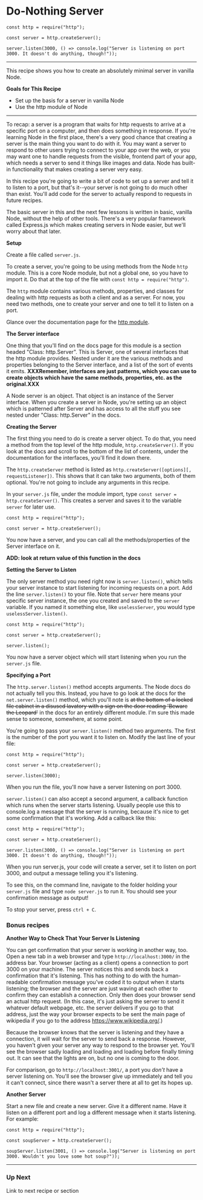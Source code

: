 
# Do-Nothing Server

```
const http = require("http");

const server = http.createServer();

server.listen(3000, () => console.log("Server is listening on port 3000. It doesn't do anything, though!"));

```

___

This recipe shows you how to create an absolutely minimal server in vanilla Node. 

**Goals for This Recipe**
* Set up the basis for a server in vanilla Node
* Use the http module of Node

___

To recap: a server is a program that waits for http requests to arrive at a specific port on a computer, and then does something in response. If you're learning Node in the first place, there's a very good chance that creating a server is the main thing you want to do with it. You may want a server to respond to other users trying to connect to your app over the web, or you may want one to handle requests from the visible, frontend part of your app, which needs a server to send it things like images and data. Node has built-in functionality that makes creating a server very easy.

In this recipe you're going to write a bit of code to set up a server and tell it to listen to a port, but that's it--your server is not going to do much other than exist. You'll add code for the server to actually respond to requests in future recipes. 

The basic server in this and the next few lessons is written in basic, vanilla Node, without the help of other tools. There's a very popular framework called Express.js which makes creating servers in Node easier, but we'll worry about that later.

**Setup**

Create a file called `server.js`. 

To create a server, you're going to be using methods from the Node `http` module. This is a core Node module, but not a global one, so you have to import it. Do that at the top of the file with `const http = require("http")`. 

The `http` module contains various methods, properties, and classes for dealing with http requests as both a client and as a server. For now, you need two methods, one to create your server and one to tell it to listen on a port. 

Glance over the documentation page for the [http module](https://nodejs.org/docs/latest/api/http.html).




**The Server interface**

One thing that you'll find on the docs page for this module is a section headed "Class: http.Server". This is Server, one of several interfaces that the http module provides. Nested under it are the various methods and properties belonging to the Server interface, and a list of the sort of events it emits. **XXXRemember, interfaces are just patterns, which you can use to create objects which have the same methods, properties, etc. as the original.XXX**

A Node server is an object. That object is an instance of the Server interface. When you create a server in Node, you're setting up an object which is patterned after Server and has access to all the stuff you see nested under "Class: http.Server" in the docs. 

**Creating the Server**

The first thing you need to do is create a server object. To do that, you need a method from the top level of the http module, `http.createServer()`. If you look at the docs and scroll to the bottom of the list of contents, under the documentation for the interfaces, you'll find it down there.

The `http.createServer` method is listed as `http.createServer([options][, requestListener])`. This shows that it can take two arguments, both of them optional. You're not going to include any arguments in this recipe. 

In your `server.js` file, under the module import, type `const server = http.createServer()`. This creates a server and saves it to the variable `server` for later use. 

```
const http = require("http");

const server = http.createServer();

```
You now have a server, and you can call all the methods/properties of the Server interface on it.

**ADD: look at return value of this function in the docs**

**Setting the Server to Listen**

The only server method you need right now is `server.listen()`, which tells your server instance to start listening for incoming requests on a port. Add the line `server.listen()` to your file. Note that `server` here means your specific server instance, the one you created and saved to the `server` variable. If you named it something else, like `uselessServer`, you would type `uselessServer.listen()`.

```
const http = require("http");

const server = http.createServer();

server.listen();
```
You now have a server object which will start listening when you run the `server.js` file.

**Specifying a Port**

The `http.server.listen()` method accepts arguments. The Node docs do not actually tell you this. Instead, you have to go look at the docs for the `net.server.listen()` method, which you'll note is ~~at the bottom of a locked file cabinet in a disused lavatory with a sign on the door reading 'Beware the Leopard'~~ in the docs for an entirely different module. I'm sure this made sense to someone, somewhere, at some point. 

You're going to pass your `server.listen()` method two arguments. The first is the number of the port you want it to listen on. Modify the last line of your file: 
```
const http = require("http");

const server = http.createServer();

server.listen(3000);
```
When you run the file, you'll now have a server listening on port 3000. 

`server.listen()` can also accept a second argument, a callback function which runs when the server starts listening. Usually people use this to console.log a message that the server is running, because it's nice to get some confirmation that it's working. Add a callback like this: 
```
const http = require("http");

const server = http.createServer();

server.listen(3000, () => console.log("Server is listening on port 3000. It doesn't do anything, though!"));
```
When you run server.js, your code will create a server, set it to listen on port 3000, and output a message telling you it's listening.

To see this, on the command line, navigate to the folder holding your `server.js` file and type `node server.js` to run it. You should see your confirmation message as output!

To stop your server, press `ctrl + C`.

### Bonus recipes

**Another Way to Check That Your Server Is Listening**

You can get confirmation that your server is working in another way, too. Open a new tab in a web browser and type `http://localhost:3000/` in the address bar. Your browser (acting as a client) opens a connection to port 3000 on your machine. The server notices this and sends back a confirmation that it's listening. This has nothing to do with the human-readable confirmation message you've coded it to output when it starts listening; the browser and the server are just waving at each other to confirm they can establish a connection. Only then does your browser send an actual http request. (In this case, it's just asking the server to send it whatever default webpage, etc. the server delivers if you go to that address, just the way your browser expects to be sent the main page of wikipedia if you go to the address https://www.wikipedia.org/.)

Because the browser knows that the server is listening and they have a connection, it will wait for the server to send back a response. However, you haven't given your server any way to respond to the browser yet. You'll see the browser sadly loading and loading and loading before finally timing out. It can see that the lights are on, but no one is coming to the door. 

For comparison, go to `http://localhost:3001/`, a port you *don't* have a server listening on. You'll see the browser give up immediately and tell you it can't connect, since there wasn't a server there at all to get its hopes up.

**Another Server**

Start a new file and create a new server. Give it a different name. Have it listen on a different port and log a different message when it starts listening. For example: 

```
const http = require("http");

const soupServer = http.createServer();

soupServer.listen(3001, () => console.log("Server is listening on port 3000. Wouldn't you love some hot soup?"));

```


___

### Up Next

Link to next recipe or section
